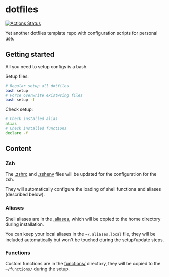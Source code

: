# dotfiles

[![Actions Status](https://github.com/dlampsi/dotfiles/workflows/default/badge.svg)](https://github.com/dlampsi/dotfiles/actions)

Yet another dotfiles template repo with configuration scripts for personal use.

## Getting started

All you need to setup configs is a bash.

Setup files:
```bash
# Regular setup all dotfiles
bash setup
# Force overwrite existwsing files
bash setup -f
```

Check setup:
```bash
# Check installed alias
alias
# Check installed functions
declare -f
```

<!-- https://github.com/webpro/awesome-dotfiles -->

## Content

### Zsh

The [.zshrc](.zshrc) and [.zshenv](.zshenv) files will be updated for the configuration for the zsh.

They will automatically configure the loading of shell functions and aliases (described below).

### Aliases

Shell aliases are in the [.aliases](.aliases), which will be copied to the home directory during installation.

You can keep your local aliases in the `~/.aliases.local` file, they will be included automatically but won't be touched during the setup/update steps.

### Functions

Custom functions are in the [functions/](functions/) directory, they will be copied to the `~/functions/` during the setup.

